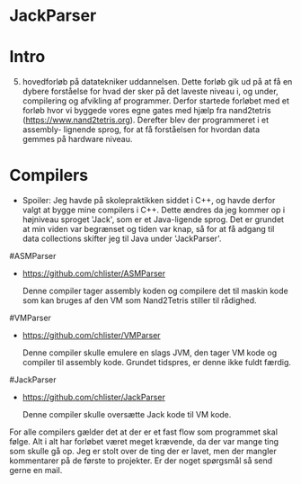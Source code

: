 # JackParser


# Intro
5. hovedforløb på datatekniker uddannelsen.
Dette forløb gik ud på at få en dybere forståelse for hvad der sker på det laveste niveau 
i, og under, compilering og afvikling af programmer.
Derfor startede forløbet med et forløb hvor vi byggede vores egne gates med hjælp 
fra nand2tetris (https://www.nand2tetris.org). Derefter blev der programmeret i et assembly-
lignende sprog, for at få forståelsen for hvordan data gemmes på hardware niveau. 

# Compilers
 - Spoiler: 
 Jeg havde på skolepraktikken siddet i C++, og havde derfor valgt at bygge mine compilers i 
 C++. Dette ændres da jeg kommer op i højniveau sproget 'Jack', som er et Java-ligende sprog.
 Det er grundet at min viden var begrænset og tiden var knap, så for at få adgang til data 
 collections skifter jeg til Java under 'JackParser'.

#ASMParser 
- https://github.com/chlister/ASMParser

  Denne compiler tager assembly koden og compilere det til maskin kode som kan bruges af den
  VM som Nand2Tetris stiller til rådighed.

#VMParser 
- https://github.com/chlister/VMParser 

  Denne compiler skulle emulere en slags JVM, den tager VM kode og compiler til assembly 
  kode. Grundet tidspres, er denne ikke fuldt færdig. 

#JackParser 
- https://github.com/chlister/JackParser

  Denne compiler skulle oversætte Jack kode til VM kode.
  
For alle compilers gælder det at der er et fast flow som programmet skal følge. Alt i alt 
har forløbet været meget krævende, da der var mange ting som skulle gå op. Jeg er stolt over
de ting der er lavet, men der mangler kommentarer på de første to projekter. 
Er der noget spørgsmål så send gerne en mail.
